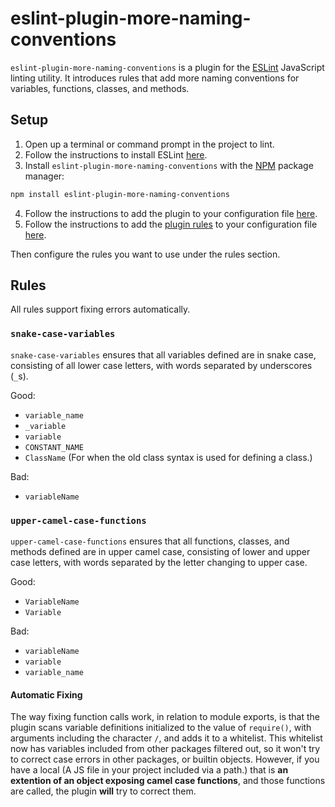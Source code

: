# eslint-plugin-more-naming-conventions
`eslint-plugin-more-naming-conventions` is a plugin for the [ESLint](https://eslint.org/) JavaScript linting utility. It introduces rules that add more naming conventions for variables, functions, classes, and methods.

## Setup
1. Open up a terminal or command prompt in the project to lint.
2. Follow the instructions to install ESLint [here](https://eslint.org/docs/user-guide/getting-started#installation-and-usage).
3. Install `eslint-plugin-more-naming-conventions` with the [NPM](https://www.npmjs.com/) package manager:
```bash
npm install eslint-plugin-more-naming-conventions
```
4. Follow the instructions to add the plugin to your configuration file [here](https://eslint.org/docs/user-guide/configuring#configuring-plugins).
5. Follow the instructions to add the [plugin rules](#rules) to your configuration file [here](https://eslint.org/docs/user-guide/configuring#configuring-rules).

Then configure the rules you want to use under the rules section.

## Rules
All rules support fixing errors automatically.

### `snake-case-variables`
`snake-case-variables` ensures that all variables defined are in snake case, consisting of all lower case letters, with words separated by underscores (`_`s).

Good:
- `variable_name`
- `_variable`
- `variable`
- `CONSTANT_NAME`
- `ClassName` (For when the old class syntax is used for defining a class.)

Bad:
- `variableName`

### `upper-camel-case-functions`
`upper-camel-case-functions` ensures that all functions, classes, and methods defined are in upper camel case, consisting of lower and upper case letters, with words separated by the letter changing to upper case.

Good:
- `VariableName`
- `Variable`

Bad:
- `variableName`
- `variable`
- `variable_name`

#### Automatic Fixing
The way fixing function calls work, in relation to module exports, is that the plugin scans variable definitions initialized to the value of `require()`, with arguments including the character `/`, and adds it to a whitelist. This whitelist now has variables included from other packages filtered out, so it won't try to correct case errors in other packages, or builtin objects. However, if you have a local (A JS file in your project included via a path.) that is **an extention of an object exposing camel case functions**, and those functions are called, the plugin **will** try to correct them.
